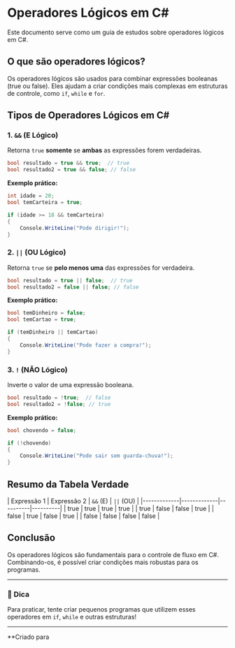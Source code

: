 # Operadores Lógicos em C#

Este documento serve como um guia de estudos sobre operadores lógicos em C#.

## O que são operadores lógicos?
Os operadores lógicos são usados para combinar expressões booleanas (true ou false). Eles ajudam a criar condições mais complexas em estruturas de controle, como `if`, `while` e `for`.

## Tipos de Operadores Lógicos em C#

### 1. `&&` (E Lógico)
Retorna `true` **somente** se **ambas** as expressões forem verdadeiras.

```csharp
bool resultado = true && true;  // true
bool resultado2 = true && false; // false
```

**Exemplo prático:**
```csharp
int idade = 20;
bool temCarteira = true;

if (idade >= 18 && temCarteira)
{
    Console.WriteLine("Pode dirigir!");
}
```

### 2. `||` (OU Lógico)
Retorna `true` se **pelo menos uma** das expressões for verdadeira.

```csharp
bool resultado = true || false;  // true
bool resultado2 = false || false; // false
```

**Exemplo prático:**
```csharp
bool temDinheiro = false;
bool temCartao = true;

if (temDinheiro || temCartao)
{
    Console.WriteLine("Pode fazer a compra!");
}
```

### 3. `!` (NÃO Lógico)
Inverte o valor de uma expressão booleana.

```csharp
bool resultado = !true;  // false
bool resultado2 = !false; // true
```

**Exemplo prático:**
```csharp
bool chovendo = false;

if (!chovendo)
{
    Console.WriteLine("Pode sair sem guarda-chuva!");
}
```

## Resumo da Tabela Verdade
| Expressão 1 | Expressão 2 | `&&` (E) | `||` (OU) |
|-------------|-------------|----------|----------|
| true        | true        | true     | true     |
| true        | false       | false    | true     |
| false       | true        | false    | true     |
| false       | false       | false    | false    |

## Conclusão
Os operadores lógicos são fundamentais para o controle de fluxo em C#. Combinando-os, é possível criar condições mais robustas para os programas.

---
### 📌 Dica
Para praticar, tente criar pequenos programas que utilizem esses operadores em `if`, `while` e outras estruturas!

---
**Criado para

